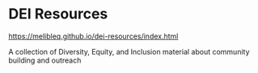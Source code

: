 # DEI Resources

https://melibleq.github.io/dei-resources/index.html

A collection of Diversity, Equity, and Inclusion material about community building and outreach
